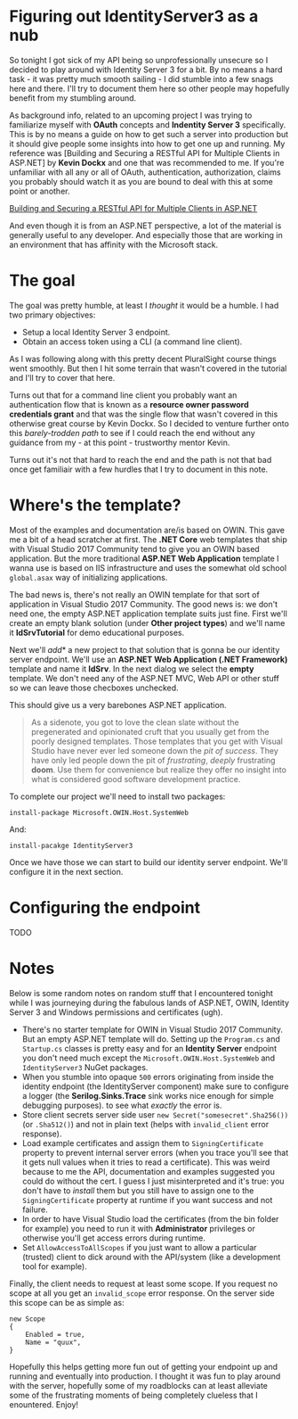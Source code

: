 # Figuring out IdentityServer3 as a nub
So tonight I got sick of my API being so unprofessionally unsecure so I decided to play around with Identity Server 3 for a bit. By no means a hard task - it was pretty much smooth sailing - I did stumble into a few snags here and there. I'll try to document them here so other people may hopefully benefit from my stumbling around.

As background info, related to an upcoming project I was trying to familiarize myself with **OAuth** concepts and **Indentity Server 3** specifically. This is by no means a guide on how to get such a server into production but it should give people some insights into how to get one up and running. My reference was [Building and Securing a RESTful API for Multiple Clients in ASP.NET] by **Kevin Dockx** and one that was recommended to me. If you're unfamiliar with all any or all of OAuth, authentication, authorization, claims you probably should watch it as you are bound to deal with this at some point or another.

[Building and Securing a RESTful API for Multiple Clients in ASP.NET](https://app.pluralsight.com/library/courses/building-securing-restful-api-aspdotnet/table-of-contents)

And even though it is from an ASP.NET perspective, a lot of the material is generally useful to any developer. And especially those that are working in an environment that has affinity with the Microsoft stack.

# The goal
The goal was pretty humble, at least I *thought* it would be a humble. I had
two primary objectives:

* Setup a local Identity Server 3 endpoint.
* Obtain an access token using a CLI (a command line client).

As I was following along with this pretty decent PluralSight course things went smoothly. But then I hit some terrain that wasn't covered in the tutorial and I'll try to cover that here.

Turns out that for a command line client you probably want an authentication flow that is known as a **resource owner password credentials grant** and that was the single flow that wasn't covered in this otherwise great course by Kevin Dockx. So I decided to venture further onto this *barely-trodden path* to see if I could reach the end without any guidance from my - at this point - trustworthy mentor Kevin. 

Turns out it's not that hard to reach the end and the path is not that bad once get familiair with a few hurdles that I try to document in this note.

# Where's the template?
Most of the examples and documentation are/is based on OWIN. This gave me a bit of a head scratcher at first. The **.NET Core** web templates that ship with Visual Studio 2017 Community tend to give you an OWIN based application. But the more traditional **ASP.NET Web Application** template I wanna use is based on IIS infrastructure and uses the somewhat old school `global.asax` way of initializing applications.

The bad news is, there's not really an OWIN template for that sort of application in Visual Studio 2017 Community. The good news is: we don't need one, the empty ASP.NET application template suits just fine. First we'll create an empty blank solution (under **Other project types**) and we'll name it **IdSrvTutorial** for demo educational purposes.

Next we'll *add** a new project to that solution that is gonna be our identity server endpoint. We'll use an **ASP.NET Web Application (.NET Framework)** template and name it **IdSrv**. In the next dialog we select the **empty** template. We don't need any of the ASP.NET MVC, Web API or other stuff so we can leave those checboxes unchecked.

This should give us a very barebones ASP.NET application. 

> As a sidenote, you got to love the clean slate without the pregenerated and opinionated cruft that you usually get from the poorly designed templates. Those templates that you get with Visual Studio have never ever led someone down the *pit of success*. They have only led people down the pit of *frustrating*, *deeply* frustrating **doom**. Use them for convenience but realize they offer no insight into what is considered good software development practice.

To complete our project we'll need to install two packages:

    install-package Microsoft.OWIN.Host.SystemWeb

And:

    install-pacakge IdentityServer3

Once we have those we can start to build our identity server endpoint. We'll configure it in the next section.

# Configuring the endpoint
TODO

# Notes
Below is some random notes on random stuff that I encountered tonight while I was journeying during the fabulous lands of ASP.NET, OWIN, Identity Server 3 and Windows permissions and certificates (ugh).

* There's no starter template for OWIN in Visual Studio 2017 Community. But an empty ASP.NET template will do. Setting up the `Program.cs` and `Startup.cs` 
classes is pretty easy and for an **Identity Server** endpoint you don't need much except the `Microsoft.OWIN.Host.SystemWeb` and `IdentityServer3` NuGet packages.
* When you stumble into opaque `500` errors originating from inside the identity  endpoint (the IdentityServer component) make sure to configure a logger (the **Serilog.Sinks.Trace** sink works nice enough for simple debugging purposes).
to see what *exactly* the error is. 
* Store client secrets server side user `new Secret("somesecret".Sha256())` (or `.Sha512()`) 
and not in plain text (helps with `invalid_client` error response).
* Load example certificates and assign them to `SigningCertificate` property to prevent internal server errors (when you trace you'll see that it gets null values when it tries to read a certificate). This was weird because to me the API, documentation and examples suggested you could do without the cert. I guess I just misinterpreted and it's true: you don't have to *install* them but you still have to assign one to the `SigningCertificate` property at runtime if you want success and not failure.
* In order to have Visual Studio load the certificates (from the bin folder for example) you need to run it with **Administrator** privileges or otherwise you'll get access errors during runtime.
* Set `AllowAccessToAllScopes` if you just want to allow a particular (trusted) client to 
dick around with the API/system (like a development tool for example).

Finally, the client needs to request at least some scope. If you request no scope at all you get an `invalid_scope` error response. On the server side this scope can be as simple as:

    new Scope
    {
        Enabled = true,
        Name = "quux",
    }

Hopefully this helps getting more fun out of getting your endpoint up and running and eventually into production. I thought it was fun to play around with the server, hopefully some of my roadblocks can at least alleviate some of the frustrating moments of being completely clueless that I enountered. Enjoy!